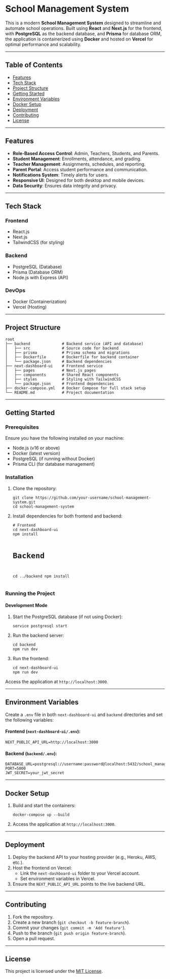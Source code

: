 <!DOCTYPE html>
<html>
<body>

<h1>School Management System</h1>
<p>This is a modern <strong>School Management System</strong> designed to streamline and automate school operations. Built using <strong>React</strong> and <strong>Next.js</strong> for the frontend, with <strong>PostgreSQL</strong> as the backend database, and <strong>Prisma</strong> for database ORM, the application is containerized using <strong>Docker</strong> and hosted on <strong>Vercel</strong> for optimal performance and scalability.</p>

<hr>

<h2>Table of Contents</h2>
<ul>
  <li><a href="#features">Features</a></li>
  <li><a href="#tech-stack">Tech Stack</a></li>
  <li><a href="#project-structure">Project Structure</a></li>
  <li><a href="#getting-started">Getting Started</a></li>
  <li><a href="#environment-variables">Environment Variables</a></li>
  <li><a href="#docker-setup">Docker Setup</a></li>
  <li><a href="#deployment">Deployment</a></li>
  <li><a href="#contributing">Contributing</a></li>
  <li><a href="#license">License</a></li>
</ul>

<hr>

<h2 id="features">Features</h2>
<ul>
  <li><strong>Role-Based Access Control</strong>: Admin, Teachers, Students, and Parents.</li>
  <li><strong>Student Management</strong>: Enrollments, attendance, and grading.</li>
  <li><strong>Teacher Management</strong>: Assignments, schedules, and reporting.</li>
  <li><strong>Parent Portal</strong>: Access student performance and communication.</li>
  <li><strong>Notifications System</strong>: Timely alerts for users.</li>
  <li><strong>Responsive UI</strong>: Designed for both desktop and mobile devices.</li>
  <li><strong>Data Security</strong>: Ensures data integrity and privacy.</li>
</ul>

<hr>

<h2 id="tech-stack">Tech Stack</h2>
<h3>Frontend</h3>
<ul>
  <li>React.js</li>
  <li>Next.js</li>
  <li>TailwindCSS (for styling)</li>
</ul>
<h3>Backend</h3>
<ul>
  <li>PostgreSQL (Database)</li>
  <li>Prisma (Database ORM)</li>
  <li>Node.js with Express (API)</li>
</ul>
<h3>DevOps</h3>
<ul>
  <li>Docker (Containerization)</li>
  <li>Vercel (Hosting)</li>
</ul>

<hr>

<h2 id="project-structure">Project Structure</h2>
<pre><code>root
├── backend              # Backend service (API and database)
│   ├── src              # Source code for backend
│   ├── prisma           # Prisma schema and migrations
│   ├── Dockerfile       # Dockerfile for backend container
│   └── package.json     # Backend dependencies
├── next-dashboard-ui    # Frontend service
│   ├── pages            # Next.js pages
│   ├── components       # Shared React components
│   ├── styles           # Styling with TailwindCSS
│   └── package.json     # Frontend dependencies
├── docker-compose.yml   # Docker Compose for full stack setup
└── README.md            # Project documentation</code></pre>

<hr>

<h2 id="getting-started">Getting Started</h2>
<h3>Prerequisites</h3>
<p>Ensure you have the following installed on your machine:</p>
<ul>
  <li>Node.js (v16 or above)</li>
  <li>Docker (latest version)</li>
  <li>PostgreSQL (if running without Docker)</li>
  <li>Prisma CLI (for database management)</li>
</ul>

<h3>Installation</h3>
<ol>
  <li>Clone the repository:
    <pre><code>git clone https://github.com/your-username/school-management-system.git
cd school-management-system</code></pre>
  </li>
  <li>Install dependencies for both frontend and backend:
    <pre><code># Frontend
cd next-dashboard-ui
npm install

# Backend
cd ../backend
npm install</code></pre>
  </li>
</ol>

<h3>Running the Project</h3>
<h4>Development Mode</h4>
<ol>
  <li>Start the PostgreSQL database (if not using Docker):
    <pre><code>service postgresql start</code></pre>
  </li>
  <li>Run the backend server:
    <pre><code>cd backend
npm run dev</code></pre>
  </li>
  <li>Run the frontend:
    <pre><code>cd next-dashboard-ui
npm run dev</code></pre>
  </li>
</ol>
<p>Access the application at <code>http://localhost:3000</code>.</p>

<hr>

<h2 id="environment-variables">Environment Variables</h2>
<p>Create a <code>.env</code> file in both <code>next-dashboard-ui</code> and <code>backend</code> directories and set the following variables:</p>
<h4>Frontend (<code>next-dashboard-ui/.env</code>):</h4>
<pre><code>NEXT_PUBLIC_API_URL=http://localhost:3000</code></pre>
<h4>Backend (<code>backend/.env</code>):</h4>
<pre><code>DATABASE_URL=postgresql://username:password@localhost:5432/school_management
PORT=5000
JWT_SECRET=your_jwt_secret</code></pre>

<hr>

<h2 id="docker-setup">Docker Setup</h2>
<ol>
  <li>Build and start the containers:
    <pre><code>docker-compose up --build</code></pre>
  </li>
  <li>Access the application at <code>http://localhost:3000</code>.</li>
</ol>

<hr>

<h2 id="deployment">Deployment</h2>
<ol>
  <li>Deploy the backend API to your hosting provider (e.g., Heroku, AWS, etc.).</li>
  <li>Host the frontend on Vercel:
    <ul>
      <li>Link the <code>next-dashboard-ui</code> folder to your Vercel account.</li>
      <li>Set environment variables in Vercel.</li>
    </ul>
  </li>
  <li>Ensure the <code>NEXT_PUBLIC_API_URL</code> points to the live backend URL.</li>
</ol>

<hr>

<h2 id="contributing">Contributing</h2>
<ol>
  <li>Fork the repository.</li>
  <li>Create a new branch (<code>git checkout -b feature-branch</code>).</li>
  <li>Commit your changes (<code>git commit -m 'Add feature'</code>).</li>
  <li>Push to the branch (<code>git push origin feature-branch</code>).</li>
  <li>Open a pull request.</li>
</ol>

<hr>

<h2 id="license">License</h2>
<p>This project is licensed under the <a href="LICENSE">MIT License</a>.</p>

</body>
</html>
